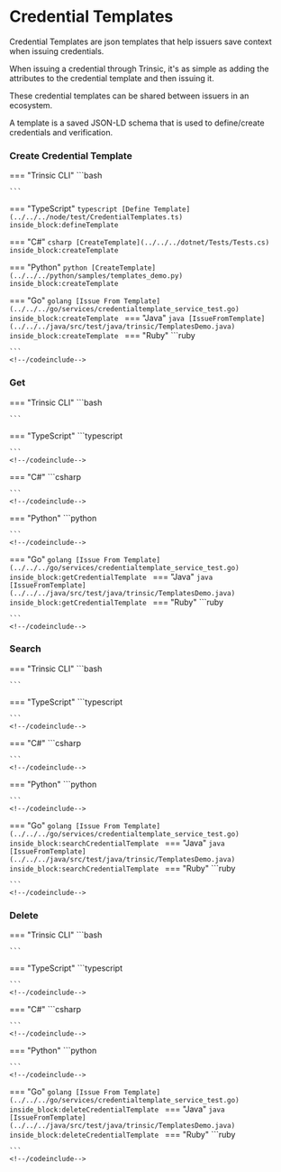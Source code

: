 
# Credential Templates

Credential Templates are json templates that help issuers save context when issuing credentials. 

When issuing a credential through Trinsic, it's as simple as adding the attributes to the credential template and then issuing it. 

These credential templates can be shared between issuers in an ecosystem. 

A template is a saved JSON-LD schema that is used to define/create credentials and verification. 

### Create Credential Template

=== "Trinsic CLI"
    ```bash
    
    ```
=== "TypeScript"
    <!--codeinclude-->
    ```typescript
    [Define Template](../../../node/test/CredentialTemplates.ts) inside_block:defineTemplate
    ```
    <!--/codeinclude-->
    
=== "C#"
    <!--codeinclude-->
    ```csharp
    [CreateTemplate](../../../dotnet/Tests/Tests.cs) inside_block:createTemplate
    ```
    <!--/codeinclude-->

=== "Python"
    <!--codeinclude-->
    ```python
    [CreateTemplate](../../../python/samples/templates_demo.py) inside_block:createTemplate
    ```
    <!--/codeinclude-->

=== "Go"
    <!--codeinclude-->
    ```golang
    [Issue From Template](../../../go/services/credentialtemplate_service_test.go) inside_block:createTemplate
    ```
    <!--/codeinclude-->
=== "Java"
    <!--codeinclude-->
    ```java
    [IssueFromTemplate](../../../java/src/test/java/trinsic/TemplatesDemo.java) inside_block:createTemplate
    ```
    <!--/codeinclude-->
=== "Ruby"
    <!--codeinclude-->
    ```ruby
    
    ```
    <!--/codeinclude-->

### Get

=== "Trinsic CLI"
    ```bash
    
    ```
=== "TypeScript"
    <!--codeinclude-->
    ```typescript
    
    ```
    <!--/codeinclude-->
=== "C#"
    <!--codeinclude-->
    ```csharp
    
    ```
    <!--/codeinclude-->
=== "Python"
    <!--codeinclude-->
    ```python
    
    ```
    <!--/codeinclude-->
=== "Go"
    <!--codeinclude-->
    ```golang
    [Issue From Template](../../../go/services/credentialtemplate_service_test.go) inside_block:getCredentialTemplate
    ```
    <!--/codeinclude-->
=== "Java"
    <!--codeinclude-->
    ```java
    [IssueFromTemplate](../../../java/src/test/java/trinsic/TemplatesDemo.java) inside_block:getCredentialTemplate
    ```
    <!--/codeinclude-->
=== "Ruby"
    <!--codeinclude-->
    ```ruby
    
    ```
    <!--/codeinclude-->

### Search

=== "Trinsic CLI"
    ```bash
    
    ```
=== "TypeScript"
    <!--codeinclude-->
    ```typescript
    
    ```
    <!--/codeinclude-->
=== "C#"
    <!--codeinclude-->
    ```csharp
    
    ```
    <!--/codeinclude-->
=== "Python"
    <!--codeinclude-->
    ```python
    
    ```
    <!--/codeinclude-->
=== "Go"
    <!--codeinclude-->
    ```golang
    [Issue From Template](../../../go/services/credentialtemplate_service_test.go) inside_block:searchCredentialTemplate
    ```
    <!--/codeinclude-->
=== "Java"
    <!--codeinclude-->
    ```java
    [IssueFromTemplate](../../../java/src/test/java/trinsic/TemplatesDemo.java) inside_block:searchCredentialTemplate
    ```
    <!--/codeinclude-->
=== "Ruby"
    <!--codeinclude-->
    ```ruby
    
    ```
    <!--/codeinclude-->

### Delete

=== "Trinsic CLI"
    ```bash
    
    ```
=== "TypeScript"
    <!--codeinclude-->
    ```typescript
    
    ```
    <!--/codeinclude-->
=== "C#"
    <!--codeinclude-->
    ```csharp
    
    ```
    <!--/codeinclude-->
=== "Python"
    <!--codeinclude-->
    ```python
    
    ```
    <!--/codeinclude-->
=== "Go"
    <!--codeinclude-->
    ```golang
    [Issue From Template](../../../go/services/credentialtemplate_service_test.go) inside_block:deleteCredentialTemplate
    ```
    <!--/codeinclude-->
=== "Java"
    <!--codeinclude-->
    ```java
    [IssueFromTemplate](../../../java/src/test/java/trinsic/TemplatesDemo.java) inside_block:deleteCredentialTemplate
    ```
    <!--/codeinclude-->
=== "Ruby"
    <!--codeinclude-->
    ```ruby
    
    ```
    <!--/codeinclude-->
